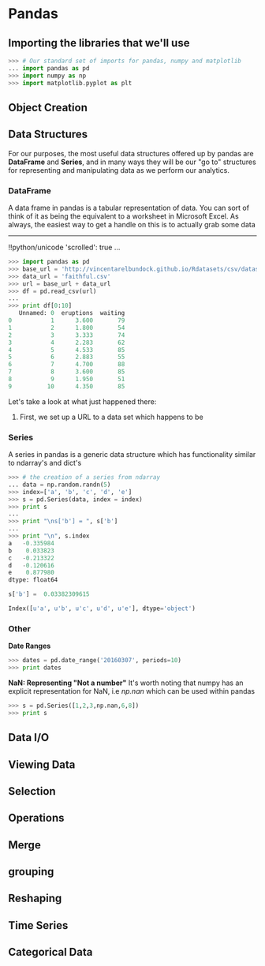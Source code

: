 # Pandas

## Importing the libraries that we'll use

```python
>>> # Our standard set of imports for pandas, numpy and matplotlib
... import pandas as pd
>>> import numpy as np
>>> import matplotlib.pyplot as plt
```

## Object Creation


## Data Structures

For our purposes, the most useful data structures offered up by pandas are **DataFrame** and **Series**, and in many ways they will be our "go to" structures for representing and manipulating data as we perform our analytics.

### DataFrame
A data frame in pandas is a tabular representation of data. You can sort of think of it as being the equivalent to a worksheet in Microsoft Excel. As always, the easiest way to get a handle on this is to actually grab some data

---
!!python/unicode 'scrolled': true
...

```python
>>> import pandas as pd
>>> base_url = 'http://vincentarelbundock.github.io/Rdatasets/csv/datasets/'
>>> data_url = 'faithful.csv'
>>> url = base_url + data_url
>>> df = pd.read_csv(url)
...
>>> print df[0:10]
   Unnamed: 0  eruptions  waiting
0           1      3.600       79
1           2      1.800       54
2           3      3.333       74
3           4      2.283       62
4           5      4.533       85
5           6      2.883       55
6           7      4.700       88
7           8      3.600       85
8           9      1.950       51
9          10      4.350       85
```

Let's take a look at what just happened there:

1. First, we set up a URL to a data set which happens to be 

### Series
A series in pandas is a generic data structure which has functionality similar to ndarray's and dict's

```python
>>> # the creation of a series from ndarray
... data = np.random.randn(5)
>>> index=['a', 'b', 'c', 'd', 'e']
>>> s = pd.Series(data, index = index)
>>> print s
...
>>> print "\ns['b'] = ", s['b']
...
>>> print "\n", s.index
a   -0.335984
b    0.033823
c   -0.213322
d   -0.120616
e    0.877980
dtype: float64

s['b'] =  0.03382309615

Index([u'a', u'b', u'c', u'd', u'e'], dtype='object')
```

### Other

**Date Ranges**

```python
>>> dates = pd.date_range('20160307', periods=10)
>>> print dates
```

**NaN: Representing "Not a number"**
It's worth noting that numpy has an explicit representation for NaN, i.e *np.nan* which can be used within pandas

```python
>>> s = pd.Series([1,2,3,np.nan,6,8])
>>> print s
```

## Data I/O


## Viewing Data


## Selection

## Operations

## Merge


## grouping


## Reshaping


## Time Series

## Categorical Data
